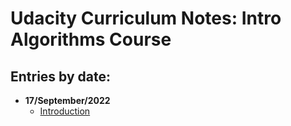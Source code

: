 # Udacity Curriculum Notes: Intro Algorithms Course

## Entries by date:

- **17/September/2022**
    - [Introduction](./17_september_2022/introduction.md)